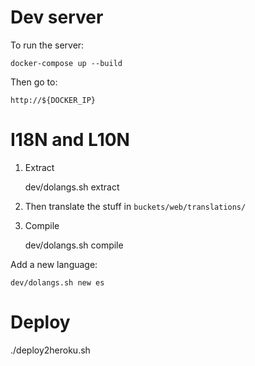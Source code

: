 # Dev server

To run the server:

    docker-compose up --build

Then go to:

    http://${DOCKER_IP}

# I18N and L10N

1. Extract
    
    dev/dolangs.sh extract

2. Then translate the stuff in `buckets/web/translations/`

3. Compile

    dev/dolangs.sh compile

Add a new language:

    dev/dolangs.sh new es


# Deploy

./deploy2heroku.sh
